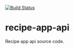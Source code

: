 [![Build Status](https://travis-ci.org/Badhansen/recipe-app-api.svg?branch=main)](https://travis-ci.org/Badhansen/recipe-app-api)
# recipe-app-api
Recipe app api source code.
